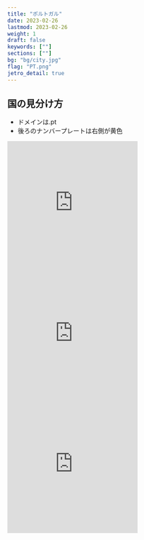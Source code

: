 ```yaml
---
title: "ポルトガル"
date: 2023-02-26
lastmod: 2023-02-26
weight: 1
draft: false
keywords: [""]
sections: [""]
bg: "bg/city.jpg"
flag: "PT.png"
jetro_detail: true
---
```


<div class="main-desciption country-description">
    <h2 class="section-title">国の見分け方</h2>
    <ul class="rule-list">
        <li>ドメインは<span class="quiz">.pt</span></li>
        <li>後ろのナンバープレートは<span class="quiz">右側が黄色</span></li>
    </ul>
</div>

<div class="googlemap-if">
<iframe src="https://www.google.com/maps/embed?pb=!4v1680190119238!6m8!1m7!1sxnUKILet5xHd8gztl0GXzg!2m2!1d39.97148236572686!2d-8.880403438116149!3f293.9395388738299!4f-29.670025704498997!5f3.3222489420073296" width="295" height="295" style="border:0;" allowfullscreen="" loading="lazy" referrerpolicy="no-referrer-when-downgrade"></iframe>
<iframe src="https://www.google.com/maps/embed?pb=!4v1680190151176!6m8!1m7!1sLLYA62S1F9vPgw8V8BJ3FQ!2m2!1d38.84109123563934!2d-9.102250880253743!3f6.690803991970208!4f-10.020837888203957!5f3.325193203789971" width="295" height="295" style="border:0;" allowfullscreen="" loading="lazy" referrerpolicy="no-referrer-when-downgrade"></iframe>
<iframe src="https://www.google.com/maps/embed?pb=!4v1680190228976!6m8!1m7!1s0GYfPEqqFYcyIqmpXRf8Dw!2m2!1d38.84120707702965!2d-9.102195171506732!3f28.51250326998885!4f-7.580393884635157!5f2.7953401303506733" width="295" height="295" style="border:0;" allowfullscreen="" loading="lazy" referrerpolicy="no-referrer-when-downgrade"></iframe>
</div>
